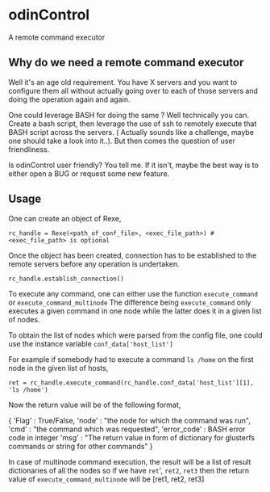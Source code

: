 # odinControl
A remote command executor

## Why do we need a remote command executor
Well it's an age old requirement. You have X servers and you want to configure them
all without actually going over to each of those servers and doing the operation 
again and again.

One could leverage BASH for doing the same ?
Well technically you can. Create a bash script, then leverage the use of ssh to
remotely execute that BASH script across the servers. ( Actually sounds like a 
challenge, maybe one should take a look into it..). But then comes the 
question of user friendliness.

Is odinControl user friendly?
You tell me. If it isn't, maybe the best way is to either open a BUG or request 
some new feature.

## Usage
One can create an object of Rexe,

`
rc_handle = Rexe(<path_of_conf_file>, <exec_file_path>) # <exec_file_path> is optional
`

Once the object has been created, connection has to be established to the remote servers
before any operation is undertaken.

`
rc_handle.establish_connection()
`

To execute any command, one can either use the function `execute_command` or `execute_command_multinode`
The difference being `execute_command` only executes a given command in one node while the latter does
it in a given list of nodes.

To obtain the list of nodes which were parsed from the config file, one could use the instance variable
`conf_data['host_list']`

For example if somebody had to execute a command `ls /home` on the first node in the given list of hosts,

`ret = rc_handle.execute_command(rc_handle.conf_data['host_list'][1], 'ls /home')`

Now the return value will be of the following format,

{
  'Flag' : True/False,
  'node' : "the node for which the command was run",
  'cmd' : "the command which was requested",
  'error_code' : BASH error code in integer
  'msg' : "The return value in form of dictionary for glusterfs commands or string for other commands"
}

In case of multinode command execution, the result will be a list of result dictionaries of all the nodes
so if we have `ret`', `ret2`, `ret3` then the return value of `execute_command_multinode` will be
[ret1, ret2, ret3]
